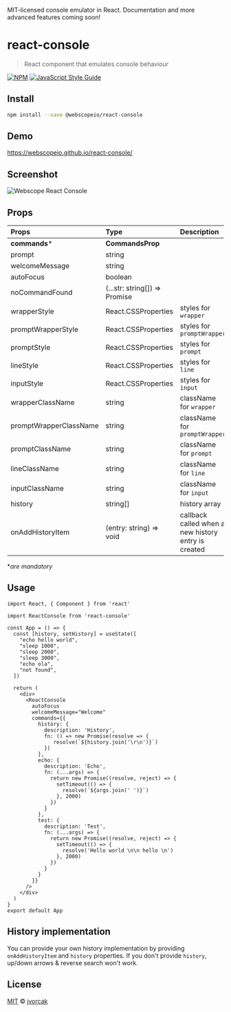 MIT-licensed console emulator in React. Documentation and more advanced features coming soon!

# react-console

> React component that emulates console behaviour

[![NPM](https://img.shields.io/npm/v/react-console.svg)](https://www.npmjs.com/package/react-console) [![JavaScript Style Guide](https://img.shields.io/badge/code_style-standard-brightgreen.svg)](https://standardjs.com)

## Install

```bash
npm install --save @webscopeio/react-console
```

## Demo

https://webscopeio.github.io/react-console/

## Screenshot

![Webscope React Console](https://user-images.githubusercontent.com/1083817/48961581-14dce380-ef76-11e8-9d89-66c3815e46fe.png)

## Props


| Props                  | Type                                                                  | Description |
| :--------------------- | :-------------------------------------------------------------------- |:--------------|
| **commands***          | **CommandsProp** |
| prompt                 | string |
| welcomeMessage         | string |
| autoFocus              | boolean|
| noCommandFound         | (...str: string[]) => Promise<string> |
| wrapperStyle           | React.CSSProperties | styles for `wrapper` |
| promptWrapperStyle     | React.CSSProperties | styles for `promptWrapper` |
| promptStyle            | React.CSSProperties | styles for `prompt` |
| lineStyle              | React.CSSProperties | styles for `line` |
| inputStyle             | React.CSSProperties | styles for `input` |
| wrapperClassName       | string | className for `wrapper` |
| promptWrapperClassName | string | className for `promptWrapper` |
| promptClassName        | string | className for `prompt` |
| lineClassName          | string | className for `line` |
| inputClassName         | string | className for `input` |
| history                | string[] | history array |
| onAddHistoryItem       | (entry: string) => void | callback called when a new history entry is created |

\*_are mandatory_

## Usage

```tsx
import React, { Component } from 'react'

import ReactConsole from 'react-console'

const App = () => {
  const [history, setHistory] = useState([
    "echo hello world",
    "sleep 1000",
    "sleep 2000",
    "sleep 3000",
    "echo ola",
    "not found",
  ])

  return (
    <div>
      <ReactConsole
        autoFocus
        welcomeMessage="Welcome"
        commands={{
          history: {
            description: 'History',
            fn: () => new Promise(resolve => {
               resolve(`${history.join('\r\n')}`)
            })
          },
          echo: {
            description: 'Echo',
            fn: (...args) => {
              return new Promise((resolve, reject) => {
                setTimeout(() => {
                  resolve(`${args.join(' ')}`)
                }, 2000)
              })
            }
          },
          test: {
            description: 'Test',
            fn: (...args) => {
              return new Promise((resolve, reject) => {
                setTimeout(() => {
                  resolve('Hello world \n\n hello \n')
                }, 2000)
              })
            }
          }
        }}
      />
    </div>
  )
}
export default App
```

## History implementation

You can provide your own history implementation by providing `onAddHistoryItem` and `history` properties.
If you don't provide `history`, up/down arrows & reverse search won't work.


## License

[MIT](https://opensource.org/licenses/MIT) © [jvorcak](https://github.com/jvorcak)

